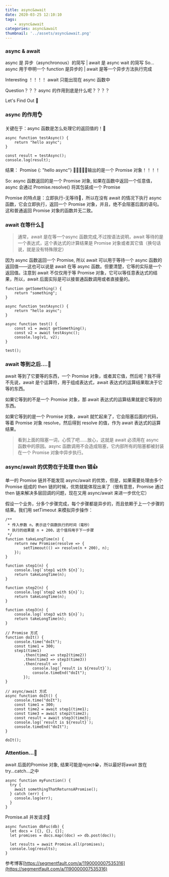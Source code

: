 ```yaml
---
title: async&await
date: 2020-03-25 12:10:10
tags:
    - async&await
categories: async&await
thumbnail: '../assets/async&await.png'
---
```

### async & await

async 是 异步（asynchronous）的简写 | await 是 async wait 的简写
So...
async 用于申明一个 function 是异步的 | await 是等一个异步方法执行完成

Interesting ！！！！
await 只能出现在 async 函数中 

Question？？？
async 的作用到底是什么呢？？？？

Let's Find Out 👀

<!-- more -->

### async 的作用👌
关键在于：async 函数是怎么处理它的返回值的！🐷
```
async function testAsync() {
    return "hello async";
}

const result = testAsync();
console.log(result);
```
结果： Promise {<resolved>: "hello async"} 
💎💎💎💎💎输出的是一个 Promise 对象！！！！

So: async 函数返回的是一个 Promise 对象, 如果在函数中返回一个任意值，async 会通过  Promise.resolve() 将其包装成一个 Promise

Promise 的特点是：立即执行-无等待🍓，所以在没有 await 的情况下执行 async 函数，它会立即执行，返回一个 Promise 对象，并且，绝不会阻塞后面的语句。这和普通返回 Promise 对象的函数并无二致。

### await 在等什么🤔
> 通常，await 是在等一个async 函数完成,不过按语法说明，await 等待的是一个表达式，这个表达式的计算结果是 Promise 对象或者其它值（换句话说，就是没有特殊限定）

因为 async 函数返回一个 Promise, 所以 await 可以用于等待一个 async 函数的返回值——这也可以说是 await 在等 async 函数。但要清楚，它等的实际是一个返回值。注意到 await 不仅仅用于等 Promise 对象，它可以等任意表达式的结果，所以，await 后面实际是可以接普通函数调用或者直接量的。
```
function getSomething() {
    return "something";
}

async function testAsync() {
    return "hello async";
}

async function test() {
    const v1 = await getSomething();
    const v2 = await testAsync();
    console.log(v1, v2);
}

test();
```

### await 等到之后....💨
await 等到了它要等的东西，一个 Promise 对象，或者其它值，然后呢？我不得不先说，await 是个运算符，用于组成表达式，await 表达式的运算结果取决于它等的东西。

如果它等到的不是一个 Promise 对象，那 await 表达式的运算结果就是它等到的东西。

如果它等到的是一个 Promise 对象，await 就忙起来了，它会阻塞后面的代码，等着 Promise 对象 resolve，然后得到 resolve 的值，作为 await 表达式的运算结果。

> 看到上面的阻塞一词，心慌了吧……放心，这就是 await 必须用在 async 函数中的原因。async 函数调用不会造成阻塞，它内部所有的阻塞都被封装在一个 Promise 对象中异步执行。

### async/await 的优势在于处理 then 链👍
单一的 Promise 链并不能发现 async/await 的优势，但是，如果需要处理由多个 Promise 组成的 then 链的时候，优势就能体现出来了（很有意思，Promise 通过 then 链来解决多层回调的问题，现在又用 async/await 来进一步优化它）

假设一个业务，分多个步骤完成，每个步骤都是异步的，而且依赖于上一个步骤的结果。我们用 setTimeout 来模拟异步操作：
```
/**
 * 传入参数 n，表示这个函数执行的时间（毫秒）
 * 执行的结果是 n + 200，这个值将用于下一步骤
 */
function takeLongTime(n) {
    return new Promise(resolve => {
        setTimeout(() => resolve(n + 200), n);
    });
}

function step1(n) {
    console.log(`step1 with ${n}`);
    return takeLongTime(n);
}

function step2(n) {
    console.log(`step2 with ${n}`);
    return takeLongTime(n);
}

function step3(n) {
    console.log(`step3 with ${n}`);
    return takeLongTime(n);
}

// Promise 方式
function doIt() {
    console.time("doIt");
    const time1 = 300;
    step1(time1)
        .then(time2 => step2(time2))
        .then(time3 => step3(time3))
        .then(result => {
            console.log(`result is ${result}`);
            console.timeEnd("doIt");
        });
}

// async/await 方式
async function doIt() {
    console.time("doIt");
    const time1 = 300;
    const time2 = await step1(time1);
    const time3 = await step2(time2);
    const result = await step3(time3);
    console.log(`result is ${result}`);
    console.timeEnd("doIt");
}

doIt();
````
### Attention...🎈
await 后面的Promise 对象, 结果可能是reject😭，所以最好将await 放在try...catch...之中
```
async function myFunction() {
  try {
    await somethingThatReturnsAPromise();
  } catch (err) {
    console.log(err);
  }
}
```
Promise.all 并发请求🍕
```
async function dbFuc(db) {
  let docs = [{}, {}, {}];
  let promises = docs.map((doc) => db.post(doc));

  let results = await Promise.all(promises);
  console.log(results);
}
```

参考博客[https://segmentfault.com/a/1190000007535316](https://segmentfault.com/a/1190000007535316)